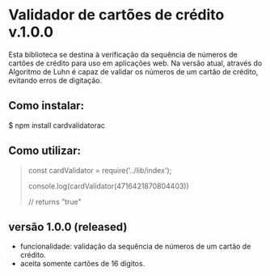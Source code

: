 # Validador de cartões de crédito v.1.0.0
Esta biblioteca se destina à verificação da sequência de números de cartões de crédito para uso em aplicações web.
Na versão atual, através do Algoritmo de Luhn é capaz de validar os números de um cartão de crédito, evitando erros de digitação.

## Como instalar:
$  npm install cardvalidatorac

## Como utilizar:
> const cardValidator = require('../lib/index');
>
> console.log(cardValidator(4716421870804403))
>
> // returns "true"

## versão 1.0.0 (released)
* funcionalidade: validação da sequência de números de um cartão de crédito.
* aceita somente cartões de 16 dígitos.